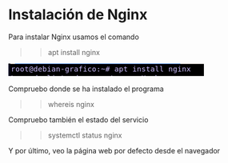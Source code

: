 # Instalación de Nginx  

Para instalar Nginx usamos el comando  

>>apt install nginx  
  
![a](https://github.com/anamontejo95/nginx/blob/main/imagenes/Captura1.PNG)

Compruebo donde se ha instalado el programa  

>>whereis nginx  

Compruebo también el estado del servicio  

>>systemctl status nginx  

Y por último, veo la página web por defecto desde el navegador  

